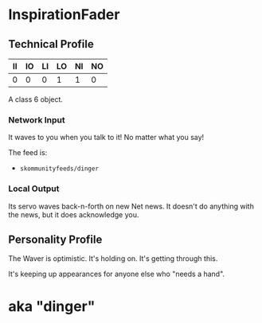 
# InspirationFader

## Technical Profile

| II 	| IO 	| LI 	| LO 	| NI 	| NO 	|
|----	|----	|----	|----	|----	|----	|
| 0  	| 0  	| 0  	| 1  	| 1 	| 0  	|

A class 6 object.

### Network Input

It waves to you when you talk to it!  No matter what you say!

The feed is:
- `skommunityfeeds/dinger`

### Local Output

Its servo waves back-n-forth on new Net news.
It doesn't do anything with the news, but it does acknowledge you.


## Personality Profile

The Waver is optimistic. It's holding on. It's getting through this.

It's keeping up appearances for anyone else who "needs a hand".



# aka "dinger"
